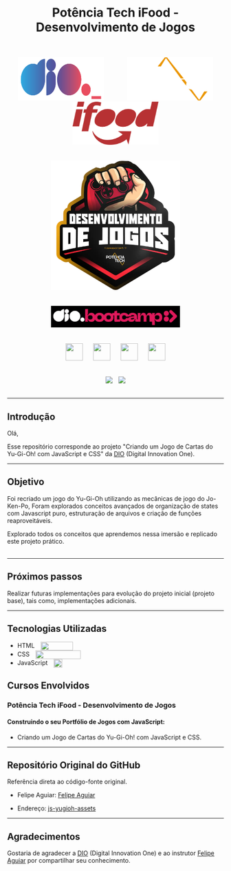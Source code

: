 <div align="center">
    <h1>Potência Tech iFood - Desenvolvimento de Jogos</h1>
</div>
<br><br>

<div align="center">
    <img src="assets\images\dio-logo.png" width="200" height="100" hspace="25">
    <img src="assets\images\PotenciaTech-logo.png" width="200" height="100" hspace="25">
    <img src="assets\images\ifood-logo.png" width="200" height="100" hspace="25">
</div>
<br><br>

<div align="center"><img src="assets\images\bootcamp-logo.png" width="" height="300" hspace="">
</div>
<br><br>

<div align="center"><img src="assets\images\bootcamp-dio.png" width="300" height="" hspace="10">
</div>     
<br><br>

<div align="center">
    <img src="https://cdn.jsdelivr.net/gh/devicons/devicon/icons/git/git-original.svg" width="40" height="40" hspace="10">
    <img src="https://cdn.jsdelivr.net/gh/devicons/devicon/icons/html5/html5-original.svg" width="40" height="40" hspace="10">
    <img src="https://cdn.jsdelivr.net/gh/devicons/devicon/icons/css3/css3-original.svg" width="40" height="40" hspace="10">
    <img src="https://cdn.jsdelivr.net/gh/devicons/devicon/icons/javascript/javascript-original.svg" width="40" height="40" hspace="10">     
</div>
<br><br>

<div align="center">
    <img src="https://img.shields.io/badge/IN%C3%8DCIO-29%2F10%2F2023-green" hspace="5"/>
    <img src="https://img.shields.io/badge/T%C3%89RMINO-22%2F01%2F2024-red" hspace="5"/>
</div>
<br>
<hr>

## Introdução
Olá,

Esse repositório corresponde ao projeto "Criando um Jogo de Cartas do Yu-Gi-Oh! com JavaScript e CSS" da [DIO](https://www.dio.me/) (Digital Innovation One).

<hr>

## Objetivo

Foi recriado um jogo do Yu-Gi-Oh utilizando as mecânicas de jogo do Jo-Ken-Po, Foram explorados conceitos avançados de organização de states com Javascript puro, estruturação de arquivos e criação de funções reaproveitáveis.

Explorado todos os conceitos que aprendemos nessa imersão e replicado este projeto prático. 
<br><br>
<hr>

## Próximos passos

Realizar futuras implementações para evolução do projeto inicial (projeto base), tais como, implementações adicionais.
<hr>

## Tecnologias Utilizadas

- HTML <img align=center src="https://cdn.jsdelivr.net/gh/devicons/devicon/icons/html5/html5-original.svg" width="75" height="20" hspace="5" style="margin-left: 10px"/>
- CSS <img align=center src="https://cdn.jsdelivr.net/gh/devicons/devicon/icons/css3/css3-original.svg" width="105" height="20" hspace="5" style="margin-left: 10px"/>
- JavaScript <img align=center src="https://cdn.jsdelivr.net/gh/devicons/devicon/icons/javascript/javascript-original.svg" width="20" height="20" hspace="5" style="margin-left: 10px"/>


## Cursos Envolvidos
### **Potência Tech iFood - Desenvolvimento de Jogos** 
#### **Construindo o seu Portfólio de Jogos com JavaScript:**

- Criando um Jogo de Cartas do Yu-Gi-Oh! com JavaScript e CSS.
<hr>

## Repositório Original do GitHub

Referência direta ao código-fonte original.

- Felipe Aguiar: [Felipe Aguiar](https://github.com/felipeAguiarCode)

- Endereço: [js-yugioh-assets](https://github.com/digitalinnovationone/js-yugioh-assets)
<hr>

## Agradecimentos
Gostaria de agradecer a [DIO](https://www.dio.me/) (Digital Innovation One) e ao instrutor [Felipe Aguiar](https://github.com/felipeAguiarCode) por compartilhar seu conhecimento.


